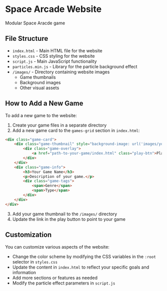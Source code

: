 # Space Arcade Website

Modular Space Aracde game

## File Structure

- `index.html` - Main HTML file for the website
- `styles.css` - CSS styling for the website
- `script.js` - Main JavaScript functionality
- `particles.min.js` - Library for the particle background effect
- `/images/` - Directory containing website images
  - Game thumbnails
  - Background images
  - Other visual assets

## How to Add a New Game

To add a new game to the website:

1. Create your game files in a separate directory
2. Add a new game card to the `games-grid` section in `index.html`:

```html
<div class="game-card">
    <div class="game-thumbnail" style="background-image: url('images/your-game-thumbnail.jpg');">
        <div class="game-overlay">
            <a href="path-to-your-game/index.html" class="play-btn">Play</a>
        </div>
    </div>
    <div class="game-info">
        <h3>Your Game Name</h3>
        <p>Description of your game.</p>
        <div class="game-tags">
            <span>Genre</span>
            <span>Type</span>
        </div>
    </div>
</div>
```

3. Add your game thumbnail to the `/images/` directory
4. Update the link in the play button to point to your game

## Customization

You can customize various aspects of the website:

- Change the color scheme by modifying the CSS variables in the `:root` selector in `styles.css`
- Update the content in `index.html` to reflect your specific goals and information
- Add more sections or features as needed
- Modify the particle effect parameters in `script.js`

